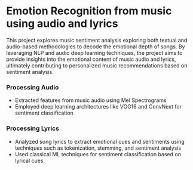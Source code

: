 # Emotion Recognition from music using audio and lyrics

This project explores music sentiment analysis exploring both textual and audio-based methodologies to decode the emotional depth of songs. By leveraging NLP and audio deep learning techniques, the project aims to provide insights into the emotional content of music audio and lyrics, ultimately contributing to personalized music recommendations based on sentiment analysis.

### Processing Audio

- Extracted features from music audio using Mel Spectrograms
- Employed deep learning architectures like VGG16 and ConvNext for sentiment classification

### Processing Lyrics

- Analyzed song lyrics to extract emotional cues and sentiments using techniques such as tokenization, stemming, and sentiment analysis
- Used classical ML techniques for sentiment classification based on lyrical cues
